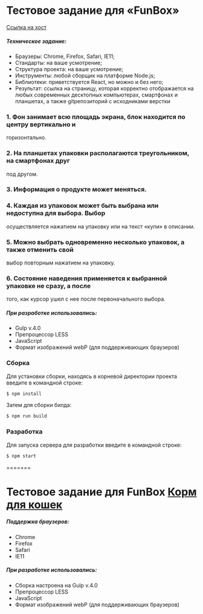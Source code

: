 # Тестовое задание для  «FunBox»
[Ссылка на хост](https://galanovi.h1n.ru/)

##### Техническое задание:
 - Браузеры: Chrome, Firefox, Safari, IE11;
 - Стандарты: на ваше усмотрение;
 - Структура проекта: на ваше усмотрение;
 - Инструменты: любой сборщик на платформе Node.js;
 - Библиотеки: приветствуется React, но можно и без него;
 - Результат: ссылка на страницу, которая корректно отображается на любых
   современных десктопных компьютерах, смартфонах и планшетах, а также gitрепозиторий
   с исходниками верстки

### 1. Фон занимает всю площадь экрана, блок находится по центру вертикально и
горизонтально.
### 2. На планшетах упаковки располагаются треугольником, на смартфонах друг
под другом.
### 3. Информация о продукте может меняться.
### 4. Каждая из упаковок может быть выбрана или недоступна для выбора. Выбор
осуществляется нажатием на упаковку или на текст «купи» в описании.
### 5. Можно выбрать одновременно несколько упаковок, а также отменить свой
выбор повторным нажатием на упаковку.
### 6. Состояние наведения применяется к выбранной упаковке не сразу, а после
того, как курсор ушел с нее после первоначального выбора. 

##### При разработке использовались:
  - Gulp v.4.0
  - Препроцессор LESS
  - JavaScript
  - Формат изображений webP (для поддерживающих браузеров)

### Сборка
Для установки сборки, находясь в корневой директории проекта введите в командной строке:
```sh
$ npm install
```
Затем для сборки билда:
```sh
$ npm run build
```

### Разработка

Для запуска сервера для разработки введите в командной строке:
```sh
$ npm start
```
=======
# Тестовое задание для FunBox [Корм для кошек](https://galanovi.github.io/)

##### Поддержка браузеров:
  - Chrome
  - Firefox
  - Safari
  - IE11
  
##### При разработке использовались:
  - Сборка настроена на Gulp v.4.0
  - Препроцессор LESS
  - JavaScript
  - Формат изображений webP (для поддерживающих браузеров)
